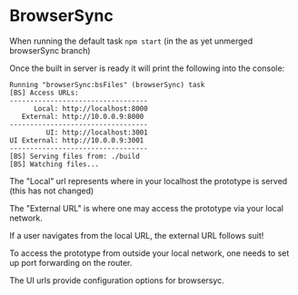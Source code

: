 # BrowserSync

When running the default task ```npm start```
 (in the as yet unmerged browserSync branch)

Once the built in server is ready it will print the following into the console:

```
Running "browserSync:bsFiles" (browserSync) task
[BS] Access URLs:
----------------------------------
      Local: http://localhost:8000
   External: http://10.0.0.9:8000
----------------------------------
         UI: http://localhost:3001
UI External: http://10.0.0.9:3001
----------------------------------
[BS] Serving files from: ./build
[BS] Watching files...
```

The "Local" url represents where in your localhost the prototype is served (this has not changed)

The "External URL" is where one may access the prototype via your local network.

If a user navigates from the local URL, the external URL follows suit!

To access the prototype from outside your local network, one needs to set up port forwarding on the router.

The UI urls provide configuration options for browsersyc.
